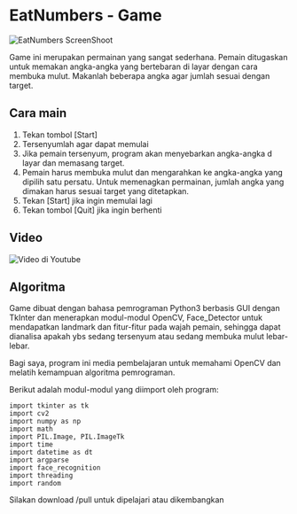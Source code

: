 # EatNumbers - Game


![EatNumbers ScreenShoot](https://github.com/dhenoer/main/blob/img/eatnumbers-game.png)

Game ini merupakan permainan yang sangat sederhana. Pemain ditugaskan untuk memakan angka-angka yang bertebaran di layar dengan cara membuka mulut. Makanlah beberapa angka agar jumlah sesuai dengan target.    

## Cara main

1. Tekan tombol [Start]
2. Tersenyumlah agar dapat memulai
3. Jika pemain tersenyum, program akan menyebarkan angka-angka d layar
dan memasang target.
4. Pemain harus membuka mulut dan mengarahkan ke angka-angka yang dipilih satu persatu. Untuk memenagkan permainan, jumlah angka yang dimakan harus sesuai target yang ditetapkan. 
5. Tekan [Start] jika ingin memulai lagi
6. Tekan tombol [Quit] jika ingin berhenti

## Video

![Video di Youtube](https://www.youtube.com/watch?v=wYZDW0o26jA)

## Algoritma

Game dibuat dengan bahasa pemrograman Python3 berbasis GUI dengan TkInter dan menerapkan modul-modul OpenCV, Face_Detector untuk mendapatkan landmark dan fitur-fitur pada wajah pemain, sehingga dapat dianalisa apakah ybs sedang tersenyum atau sedang membuka mulut lebar-lebar.

Bagi saya, program ini media pembelajaran untuk memahami OpenCV dan melatih kemampuan algoritma pemrograman.

Berikut adalah modul-modul yang diimport oleh program:
    
    import tkinter as tk
    import cv2
    import numpy as np
    import math
    import PIL.Image, PIL.ImageTk
    import time
    import datetime as dt
    import argparse
    import face_recognition
    import threading
    import random
    

Silakan download /pull untuk dipelajari atau dikembangkan
